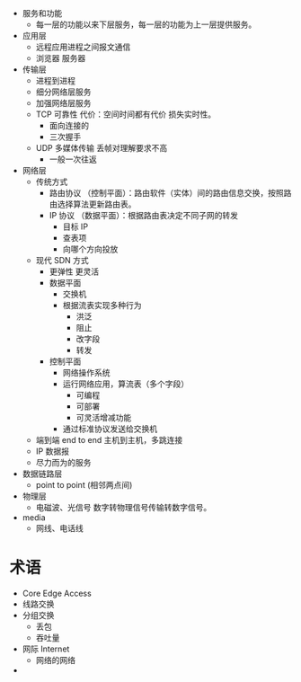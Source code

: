 - 服务和功能
	- 每一层的功能以来下层服务，每一层的功能为上一层提供服务。
- 应用层
	- 远程应用进程之间报文通信
	- 浏览器 服务器
- 传输层
	- 进程到进程
	- 细分网络层服务
	- 加强网络层服务
	- TCP 可靠性 代价：空间时间都有代价 损失实时性。
		- 面向连接的
		- 三次握手
	- UDP 多媒体传输 丢帧对理解要求不高
		- 一般一次往返
- 网络层
	- 传统方式
		- 路由协议 （控制平面）：路由软件（实体）间的路由信息交换，按照路由选择算法更新路由表。
		- IP 协议 （数据平面）：根据路由表决定不同子网的转发
			- 目标 IP
			- 查表项
			- 向哪个方向投放
	- 现代 SDN 方式
		- 更弹性 更灵活
		- 数据平面
			- 交换机
			- 根据流表实现多种行为
				- 洪泛
				- 阻止
				- 改字段
				- 转发
		- 控制平面
			- 网络操作系统
			- 运行网络应用，算流表（多个字段）
				- 可编程
				- 可部署
				- 可灵活增减功能
			- 通过标准协议发送给交换机
	- 端到端 end to end 主机到主机，多跳连接
	- IP 数据报
	- 尽力而为的服务
- 数据链路层
	- point to point (相邻两点间)
- 物理层
	- 电磁波、光信号 数字转物理信号传输转数字信号。
- media
	- 网线、电话线

# 术语
- Core Edge Access
- 线路交换
- 分组交换
	- 丢包
	- 吞吐量
- 网际 Internet
	- 网络的网络
- 